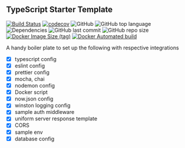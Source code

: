 ## TypeScript Starter Template

[![Build Status](https://travis-ci.com/YashKumarVerma/typescript-template.svg?branch=master)](https://travis-ci.com/YashKumarVerma/typescript-template)
[![codecov](https://codecov.io/gh/YashKumarVerma/typescript-template/branch/master/graph/badge.svg)](https://codecov.io/gh/YashKumarVerma/typescript-template)
![GitHub](https://img.shields.io/github/license/yashkumarverma/typescript-template)
![GitHub top language](https://img.shields.io/github/languages/top/yashkumarverma/typescript-template)
![Dependencies](https://img.shields.io/david/yashkumarverma/typescript-template)
![GitHub last commit](https://img.shields.io/github/last-commit/yashkumarverma/typescript-template)
![GitHub repo size](https://img.shields.io/github/repo-size/yashkumarverma/typescript-template)
[![Docker Image Size (tag)](https://img.shields.io/docker/image-size/yashkumarverma/typescript-template/latest)](https://hub.docker.com/repository/docker/yashkumarverma/typescript-template)
[![Docker Automated build](https://img.shields.io/docker/automated/yashkumarverma/typescript-template)](https://hub.docker.com/repository/docker/yashkumarverma/typescript-template)

A handy boiler plate to set up the following with respective integrations

- [x] typescript config
- [x] eslint config
- [x] prettier config
- [x] mocha, chai
- [x] nodemon config
- [x] Docker script
- [x] now.json config
- [x] winston logging config
- [x] sample auth middleware
- [x] uniform server response template
- [x] CORS
- [x] sample env
- [x] database config

